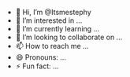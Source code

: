 - 👋 Hi, I’m @Itsmestephy
- 👀 I’m interested in ...
- 🌱 I’m currently learning ...
- 💞️ I’m looking to collaborate on ...
- 📫 How to reach me ...
- 😄 Pronouns: ...
- ⚡ Fun fact: ...

<!---
Itsmestephy/Itsmestephy is a ✨ special ✨ repository because its `README.md` (this file) appears on your GitHub profile.
You can click the Preview link to take a look at your changes.
--->
